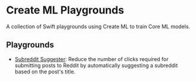 # Create ML Playgrounds
A collection of Swift playgrounds using Create ML to train Core ML models.

## Playgrounds

* [Subreddit Suggester](https://github.com/fritzlabs/fritz-models/tree/master/create_ml_playgrounds): Reduce the number of clicks required for submitting posts to Reddit by automatically suggesting a subreddit based on the post's title.
